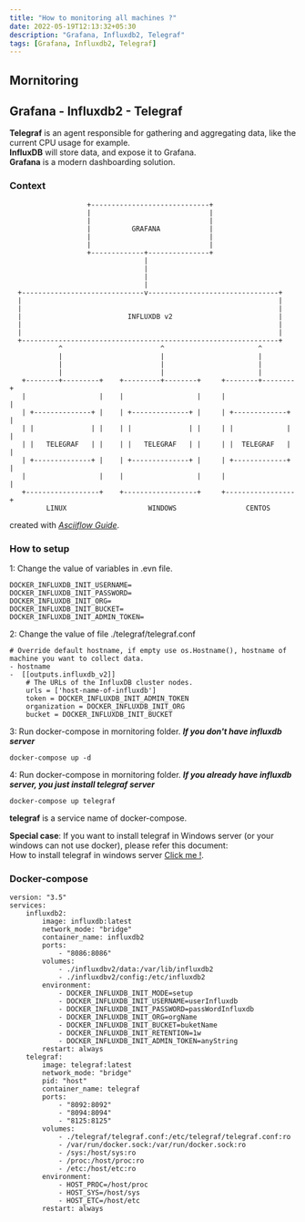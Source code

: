 ```yaml
---
title: "How to monitoring all machines ?"
date: 2022-05-19T12:13:32+05:30
description: "Grafana, Influxdb2, Telegraf"
tags: [Grafana, Influxdb2, Telegraf]
---
```


## Mornitoring

## Grafana - Influxdb2 - Telegraf
**Telegraf** is an agent responsible for gathering and aggregating data, like the current CPU usage for example.   
**InfluxDB** will store data, and expose it to Grafana.    
**Grafana** is a modern dashboarding solution.    


### Context

                       +-----------------------------+ 
                       |                             | 
                       |                             | 
                       |          GRAFANA            | 
                       |                             | 
                       |                             | 
                       +-------------+---------------+ 
                                     | 
                                     | 
                                     | 
                                     | 
      +------------------------------v--------------------------------+ 
      |                                                               | 
      |                                                               | 
      |                          INFLUXDB v2                          | 
      |                                                               | 
      |                                                               | 
      +---------------------------------------------------------------+ 
                ^                        ^                       ^ 
                |                        |                       | 
                |                        |                       | 
                |                        |                       | 
       +--------+---------+    +---------+--------+     +--------+--------+ 
       |                  |    |                  |     |                 | 
       | +--------------+ |    | +--------------+ |     | +-------------+ | 
       | |              | |    | |              | |     | |             | | 
       | |   TELEGRAF   | |    | |   TELEGRAF   | |     | |  TELEGRAF   | | 
       | +--------------+ |    | +--------------+ |     | +-------------+ | 
       |                  |    |                  |     |                 | 
       +------------------+    +------------------+     +-----------------+ 
             LINUX                    WINDOWS                 CENTOS 
created with *[Asciiflow Guide](https://asciiflow.com/)*.

### How to setup

1: Change the value of variables in .evn file.

    DOCKER_INFLUXDB_INIT_USERNAME= 
    DOCKER_INFLUXDB_INIT_PASSWORD= 
    DOCKER_INFLUXDB_INIT_ORG= 
    DOCKER_INFLUXDB_INIT_BUCKET= 
    DOCKER_INFLUXDB_INIT_ADMIN_TOKEN=

2: Change the value of file ./telegraf/telegraf.conf

    # Override default hostname, if empty use os.Hostname(), hostname of machine you want to collect data. 
    - hostname 
    -  [[outputs.influxdb_v2]] 
        # The URLs of the InfluxDB cluster nodes. 
        urls = ['host-name-of-influxdb'] 
        token = DOCKER_INFLUXDB_INIT_ADMIN_TOKEN 
        organization = DOCKER_INFLUXDB_INIT_ORG 
        bucket = DOCKER_INFLUXDB_INIT_BUCKET 

3: Run docker-compose in mornitoring folder. ***If you don't have influxdb server***

    docker-compose up -d 

4: Run docker-compose in mornitoring folder. ***If you already have influxdb server, you just install telegraf server***

    docker-compose up telegraf 

**telegraf** is a service name of docker-compose.

**Special case**: If you want to install telegraf in Windows server (or your windows can not use docker), please refer this document:  
How to install telegraf in windows server [Click me !](https://github.com/influxdata/telegraf/blob/master/docs/WINDOWS_SERVICE.md).

### Docker-compose

    version: "3.5" 
    services: 
        influxdb2: 
            image: influxdb:latest 
            network_mode: "bridge" 
            container_name: influxdb2 
            ports: 
                - "8086:8086" 
            volumes: 
                - ./influxdbv2/data:/var/lib/influxdb2 
                - ./influxdbv2/config:/etc/influxdb2 
            environment: 
                - DOCKER_INFLUXDB_INIT_MODE=setup 
                - DOCKER_INFLUXDB_INIT_USERNAME=userInfluxdb
                - DOCKER_INFLUXDB_INIT_PASSWORD=passWordInfluxdb
                - DOCKER_INFLUXDB_INIT_ORG=orgName
                - DOCKER_INFLUXDB_INIT_BUCKET=buketName
                - DOCKER_INFLUXDB_INIT_RETENTION=1w 
                - DOCKER_INFLUXDB_INIT_ADMIN_TOKEN=anyString
            restart: always 
        telegraf: 
            image: telegraf:latest 
            network_mode: "bridge" 
            pid: "host" 
            container_name: telegraf 
            ports: 
                - "8092:8092" 
                - "8094:8094" 
                - "8125:8125" 
            volumes: 
                - ./telegraf/telegraf.conf:/etc/telegraf/telegraf.conf:ro 
                - /var/run/docker.sock:/var/run/docker.sock:ro 
                - /sys:/host/sys:ro 
                - /proc:/host/proc:ro 
                - /etc:/host/etc:ro 
            environment: 
                - HOST_PROC=/host/proc 
                - HOST_SYS=/host/sys 
                - HOST_ETC=/host/etc 
            restart: always
